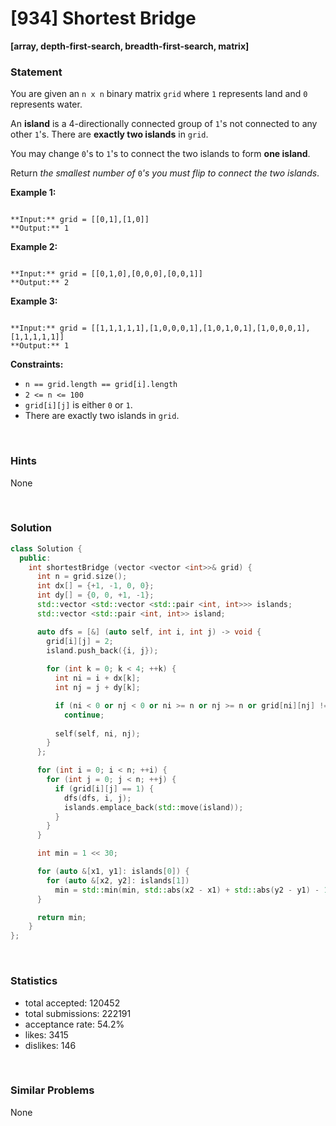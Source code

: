 # [934] Shortest Bridge

**[array, depth-first-search, breadth-first-search, matrix]**

### Statement

You are given an `n x n` binary matrix `grid` where `1` represents land and `0` represents water.

An **island** is a 4-directionally connected group of `1`'s not connected to any other `1`'s. There are **exactly two islands** in `grid`.

You may change `0`'s to `1`'s to connect the two islands to form **one island**.

Return *the smallest number of* `0`*'s you must flip to connect the two islands*.


**Example 1:**

```

**Input:** grid = [[0,1],[1,0]]
**Output:** 1

```

**Example 2:**

```

**Input:** grid = [[0,1,0],[0,0,0],[0,0,1]]
**Output:** 2

```

**Example 3:**

```

**Input:** grid = [[1,1,1,1,1],[1,0,0,0,1],[1,0,1,0,1],[1,0,0,0,1],[1,1,1,1,1]]
**Output:** 1

```

**Constraints:**
* `n == grid.length == grid[i].length`
* `2 <= n <= 100`
* `grid[i][j]` is either `0` or `1`.
* There are exactly two islands in `grid`.


<br>

### Hints

None

<br>

### Solution

```cpp
class Solution {
  public:
    int shortestBridge (vector <vector <int>>& grid) {
      int n = grid.size();
      int dx[] = {+1, -1, 0, 0};
      int dy[] = {0, 0, +1, -1};
      std::vector <std::vector <std::pair <int, int>>> islands;
      std::vector <std::pair <int, int>> island;

      auto dfs = [&] (auto self, int i, int j) -> void {
        grid[i][j] = 2;
        island.push_back({i, j});
        
        for (int k = 0; k < 4; ++k) {
          int ni = i + dx[k];
          int nj = j + dy[k];

          if (ni < 0 or nj < 0 or ni >= n or nj >= n or grid[ni][nj] != 1)
            continue;
          
          self(self, ni, nj);
        }
      };

      for (int i = 0; i < n; ++i) {
        for (int j = 0; j < n; ++j) {
          if (grid[i][j] == 1) {
            dfs(dfs, i, j);
            islands.emplace_back(std::move(island));
          }
        }
      }

      int min = 1 << 30;

      for (auto &[x1, y1]: islands[0]) {
        for (auto &[x2, y2]: islands[1])
          min = std::min(min, std::abs(x2 - x1) + std::abs(y2 - y1) - 1);
      }

      return min;
    }
};
```

<br>

### Statistics

- total accepted: 120452
- total submissions: 222191
- acceptance rate: 54.2%
- likes: 3415
- dislikes: 146

<br>

### Similar Problems

None
